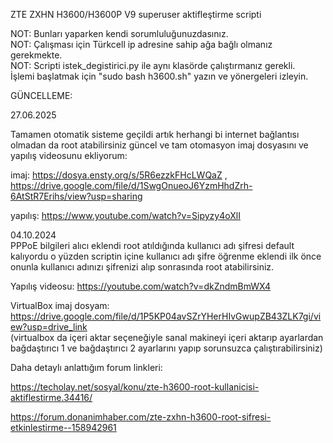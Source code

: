 ZTE ZXHN H3600/H3600P V9 superuser aktifleştirme scripti

NOT: Bunları yaparken kendi sorumluluğunuzdasınız.  
NOT: Çalışması için Türkcell ip adresine sahip ağa bağlı olmanız gerekmekte.  
NOT: Scripti istek_degistirici.py ile aynı klasörde çalıştırmanız gerekli.  
İşlemi başlatmak için "sudo bash h3600.sh" yazın ve yönergeleri izleyin.  

GÜNCELLEME:  

27.06.2025  

Tamamen otomatik sisteme geçildi artık herhangi bi internet bağlantısı olmadan da root atabilirsiniz güncel ve tam otomasyon imaj dosyasını ve yapılış videosunu ekliyorum:

imaj: https://dosya.ensty.org/s/5R6ezzkFHcLWQaZ , https://drive.google.com/file/d/1SwgOnueoJ6YzmHhdZrh-6AtStR7Erihs/view?usp=sharing

yapılış: https://www.youtube.com/watch?v=Sipyzy4oXlI


04.10.2024  
PPPoE bilgileri alıcı eklendi root atıldığında kullanıcı adı şifresi default
kalıyordu o yüzden scriptin içine kullanıcı adı şifre öğrenme eklendi ilk önce onunla
kullanıcı adınızı şifrenizi alıp sonrasında root atabilirsiniz.

Yapılış videosu: https://youtube.com/watch?v=dkZndmBmWX4

VirtualBox imaj dosyam: https://drive.google.com/file/d/1P5KP04avSZrYHerHIvGwupZB43ZLK7gi/view?usp=drive_link  
(virtualbox da içeri aktar seçeneğiyle sanal makineyi içeri aktarıp ayarlardan bağdaştırıcı 1 ve bağdaştırıcı 2 ayarlarını yapıp sorunsuzca çalıştırabilirsiniz)  

Daha detaylı anlattığım forum linkleri:

https://techolay.net/sosyal/konu/zte-h3600-root-kullanicisi-aktiflestirme.34416/

https://forum.donanimhaber.com/zte-zxhn-h3600-root-sifresi-etkinlestirme--158942961

